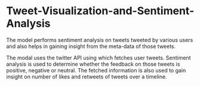 # Tweet-Visualization-and-Sentiment-Analysis
The model performs sentiment analysis on tweets tweeted by various users and also helps in gaining insight from the meta-data of those tweets.

The modal uses the twitter API using which fetches user tweets. Sentiment analysis is used to determine whether the feedback on those tweets is positive, negative or neutral. The fetched information is also used to gain insight on number of likes and retweets of tweets over a timeline.
